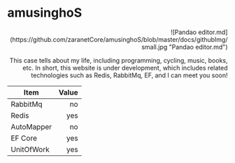 # amusinghoS

<div align=right>![Pandao editor.md](https://github.com/zaranetCore/amusinghoS/blob/master/docs/githubImg/small.jpg "Pandao editor.md")

This case tells about my life, including programming, cycling, music, books, etc. In short, this website is under development, which includes related technologies such as Redis, RabbitMq, EF, and I can meet you soon!

| Item      | Value |
| --------- | -----:|
| RabbitMq  | no |
| Redis     |   yes |
| AutoMapper      |    no |
| EF Core      |    yes |
| UnitOfWork      |    yes |
